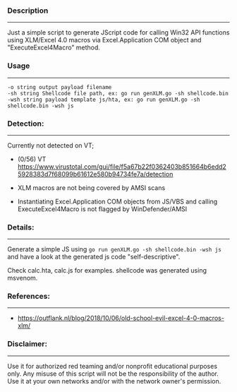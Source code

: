### Description
---
Just a simple script to generate JScript code for calling Win32 API functions using XLM/Excel 4.0 macros via Excel.Application COM object and "ExecuteExcel4Macro" method.

### Usage
---
  ``-o string
    	output payload filename``<br>
  ``-sh string
    	Shellcode file path, ex: go run genXLM.go -sh shellcode.bin``<br>
  ``-wsh string
    	payload template js/hta, ex: go run genXLM.go -sh shellcode.bin -wsh js``<br>

### Detection:
---
Currently not detected on VT;
  * (0/56) VT https://www.virustotal.com/gui/file/f5a67b22f0362403b851664b6edd25928383d7f68099b61612e580b94734fe7a/detection

  * XLM macros are not being covered by AMSI scans
  * Instantiating Excel.Application COM objects from JS/VBS and calling ExecuteExcel4Macro is not flagged by WinDefender/AMSI 

### Details:
---
Generate a simple JS using ``go run genXLM.go -sh shellcode.bin -wsh js`` and have a look at the generated js code "self-descriptive". 

Check calc.hta, calc.js for examples. shellcode was generated using msvenom.

### References:
---
* https://outflank.nl/blog/2018/10/06/old-school-evil-excel-4-0-macros-xlm/

### Disclaimer:
---
Use it for authorized red teaming and/or nonprofit educational purposes only. Any misuse of this script will not be the responsibility of the author. Use it at your own networks and/or with the network owner's permission.

